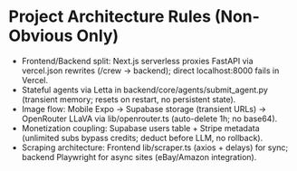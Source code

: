 # Project Architecture Rules (Non-Obvious Only)
- Frontend/Backend split: Next.js serverless proxies FastAPI via vercel.json rewrites (/crew -> backend); direct localhost:8000 fails in Vercel.
- Stateful agents via Letta in backend/core/agents/submit_agent.py (transient memory; resets on restart, no persistent state).
- Image flow: Mobile Expo -> Supabase storage (transient URLs) -> OpenRouter LLaVA via lib/openrouter.ts (auto-delete 1h; no base64).
- Monetization coupling: Supabase users table + Stripe metadata (unlimited subs bypass credits; deduct before LLM, no rollback).
- Scraping architecture: Frontend lib/scraper.ts (axios + delays) for sync; backend Playwright for async sites (eBay/Amazon integration).
